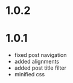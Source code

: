 # 1.0.2


# 1.0.1

* fixed post navigation
* added alignments
* added post title filter
* minified css
